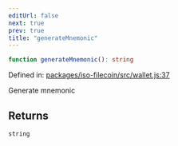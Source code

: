 ```yaml
---
editUrl: false
next: true
prev: true
title: "generateMnemonic"
---
```


```ts
function generateMnemonic(): string
```

Defined in: [packages/iso-filecoin/src/wallet.js:37](https://github.com/hugomrdias/filecoin/blob/785c3411e0df74cabd3b2718e9d4a52c466ba914/packages/iso-filecoin/src/wallet.js#L37)

Generate mnemonic

## Returns

`string`
